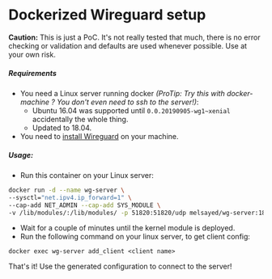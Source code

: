 # Dockerized Wireguard setup

**Caution:** This is just a PoC. It's not really tested that much, there is no error checking or validation and defaults are used whenever possible. Use at your own risk.


##### Requirements
- You need a Linux server running docker _(ProTip: Try this with docker-machine ? You don't even need to ssh to the server!)_:
  - Ubuntu 16.04 was supported until `0.0.20190905-wg1~xenial` accidentally the whole thing.
  - Updated to 18.04.
- You need to [install Wireguard](https://www.wireguard.com/install/) on your machine.  


##### Usage:

- Run this container on your Linux server:

```bash
docker run -d --name wg-server \
--sysctl="net.ipv4.ip_forward=1" \
--cap-add NET_ADMIN --cap-add SYS_MODULE \
-v /lib/modules/:/lib/modules/ -p 51820:51820/udp melsayed/wg-server:18.04
```
- Wait for a couple of minutes until the kernel module is deployed.
- Run the following command on your linux server, to get client config:
```
docker exec wg-server add_client <client name>
```

That's it! Use the generated configuration to connect to the server!
